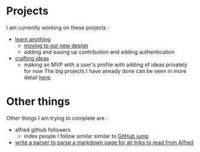 # Projects
I am currently working on these projects : 
- [learn anything](https://learn-anything.xyz/)
	- [moving to our new design](https://github.com/learn-anything/learn-anything/issues/77)
	- adding and easing up contribution and adding authentication
- [crafting ideas](https://github.com/nikitavoloboev/crafting-ideas)
	- making an MVP with a user's profile with adding of ideas privately for now
The big projects I have already done can be seen in more detail [here](https://nikitavoloboev.xyz/projects/).

# Other things
Other things I am trying to complete are : 
- alfred github followers
	- index people I follow similar similar to [GitHub jump](https://github.com/lox/alfred-github-jump)
- [write a parser to parse a markdown page for all links to read from Alfred](https://github.com/nikitavoloboev/markdown-to-alfred/issues/1)
